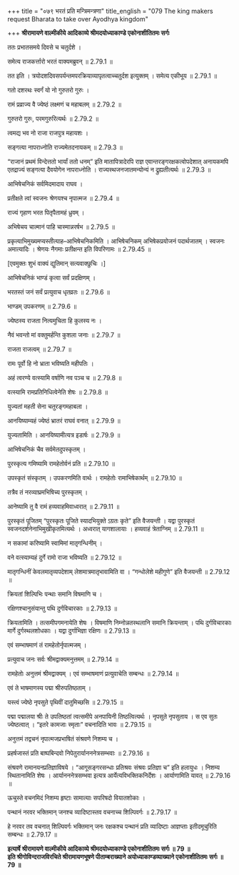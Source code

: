 +++
title = "०७९ भरतं प्रति मन्त्रिमन्त्रणा"
title_english = "079 The king makers request Bharata to take over Ayodhya kingdom"

+++
**श्रीरामायणे वाल्मीकीये आदिकाव्ये श्रीमदयोध्याकाण्डे एकोनाशीतितमः सर्गः**

ततः प्रभातसमये दिवसे च चतुर्दशे ।

समेत्य राजकर्त्तारो भरतं वाक्यमब्रुवन् ॥ 2.79.1 ॥

तत इति । त्रयोदशदिवसपर्यन्तमपरक्रियाव्यापृतत्वाच्चतुर्दश इत्युक्तम् । समेत्य एकीभूय ॥ 2.79.1 ॥

गतो दशरथः स्वर्गं यो नो गुरुतरो गुरुः ।

रामं प्रव्राज्य वै ज्येष्ठं लक्ष्मणं च महाबलम् ॥ 2.79.2 ॥

गुरुतरो गुरुः, परमगुरुरित्यर्थः ॥ 2.79.2 ॥

त्वमद्य भव नो राजा राजपुत्र महायशः ।

सङ्गत्या नापराध्नोति राज्यमेतदनायकम् ॥ 2.79.3 ॥

“राजानं प्रथमं विन्देत्ततो भार्यां ततो धनम्” इति मातापित्रादेरपि राज्ञ एवान्तरङ्गरक्षकत्वोपदेशात् अनायकमपि एतद्राज्यं सङ्गत्या दैवयोगेन नापराध्नोति । राज्यस्थजनजातमन्योन्यं न द्रुह्यतीत्यर्थः ॥ 2.79.3 ॥

आभिषेचनिकं सर्वमिदमादाय राघव ।

प्रतीक्षते त्वां स्वजनः श्रेणयश्च नृपात्मज ॥ 2.79.4 ॥

राज्यं गृहाण भरत पितृपैतामहं ध्रुवम् ।

अभिषेचय चात्मानं पाहि चास्मान्नरर्षभ ॥ 2.79.5 ॥

प्रकृत्याभिमुख्यमप्यस्तीत्याह–आभिषेचनिकमिति । आभिषेचनिकम् अभिषेकप्रयोजनं पदार्थजातम् । स्वजनः अमात्यादिः । श्रेणयः नैगमाः प्रतीक्षन्त इति विपरिणामः ॥ 2.79.45 ॥

\[एवमुक्तः शुभं वाक्यं द्युतिमान् सत्यवाक्छुचिः ।\]

आभिषेचनिकं भाण्डं कृत्वा सर्वं प्रदक्षिणम् ।

भरतस्तं जनं सर्वं प्रत्युवाच धृतव्रतः ॥ 2.79.6 ॥

भाण्डम् उपकरणम् ॥ 2.79.6 ॥

ज्येष्ठस्य राजता नित्यमुचिता हि कुलस्य नः ।

नैवं भवन्तो मां वक्तुमर्हन्ति कुशला जनाः ॥ 2.79.7 ॥

राजता राजत्वम् ॥ 2.79.7 ॥

रामः पूर्वो हि नो भ्राता भविष्यति महीपतिः ।

अहं त्वरण्ये वत्स्यामि वर्षाणि नव पञ्च च ॥ 2.79.8 ॥

वत्स्यामि रामप्रतिनिधित्वेनेति शेषः ॥ 2.79.8 ॥

युज्यतां महती सेना चतुरङ्गमहाबला ।

आनयिष्याम्यहं ज्येष्ठं भ्रातरं राघवं वनात् ॥ 2.79.9 ॥

युज्यतामिति । आनयिष्यामीत्यत्र इडार्षः ॥ 2.79.9 ॥

आभिषेचनिकं चैव सर्वमेतदुपस्कृतम् ।

पुरस्कृत्य गमिष्यामि रामहेतोर्वनं प्रति ॥ 2.79.10 ॥

उपस्कृतं संस्कृतम् । उपकरणमिति वार्थः । रामहेतोः रामाभिषेकार्थम् ॥ 2.79.10 ॥

तत्रैव तं नरव्याघ्रमभिषिच्य पुरस्कृतम् ।

आनेष्यामि तु वै रामं हव्यवाहमिवाध्वरात् ॥ 2.79.11 ॥

पुरस्कृतं पूजितम् “पुरस्कृतः पूजिते स्यादभियुक्ते ऽग्रतः कृते” इति वैजयन्ती । यद्वा पुरस्कृतं स्वजनदर्शनेनाभिमुखीकृतमित्यर्थः । अध्वरात् यागशालायाः । हव्यवाहं त्रेताग्निम् ॥ 2.79.11 ॥

न सकामां करिष्यामि स्वामिमां मातृगन्धिनीम् ।

वने वत्स्याम्यहं दुर्गे रामो राजा भविष्यति ॥ 2.79.12 ॥

मातृगन्धिनीं केवलमातृव्यपदेशाम् लेशमात्रमातृभावामिति वा । “गन्धोलेशे महीगुणे” इति वैजयन्ती ॥ 2.79.12 ॥

क्रियतां शिल्पिभिः पन्थाः समानि विषमाणि च ।

रक्षिणश्चानुसंयान्तु पथि दुर्गविचारकाः ॥ 2.79.13 ॥

क्रियतामिति । तत्समीपगमनायेति शेषः । विषमाणि निम्नोन्नतस्थलानि समानि क्रियन्ताम् । पथि दुर्गविचारकाः मार्गे दुर्गस्थलशोधकाः । यद्वा दुर्गाभिज्ञा रक्षिणः ॥ 2.79.13 ॥

एवं सम्भाषमाणं तं रामहेतोर्नृपात्मजम् ।

प्रत्युवाच जनः सर्वः श्रीमद्वाक्यमनुत्तमम् ॥ 2.79.14 ॥

रामहेतोः अनुत्तमं श्रीमद्वाक्यम् । एवं सम्भाषमाणं प्रत्युवाचेति सम्बन्धः ॥ 2.79.14 ॥

एवं ते भाषमाणस्य पद्मा श्रीरुपतिष्ठताम् ।

यस्त्वं ज्येष्ठे नृपसुते पृथिवीं दातुमिच्छसि ॥ 2.79.15 ॥

पद्मा पद्मालया श्रीः ते उपतिष्ठतां त्वत्समीपे अनपायिनी तिष्ठत्वित्यर्थः । नृपसुते नृपसुताय । स एव सुतः ज्येष्ठत्वात् । “इतरे कामजाः स्मृताः” वचनादिति भावः ॥ 2.79.15 ॥

अनुत्तमं तद्वचनं नृपात्मजप्रभाषितं संश्रवणे निशम्य च ।

प्रहर्षजास्तं प्रति बाष्पबिन्दवो निपेतुरार्यानननेत्रसम्भवाः ॥ 2.79.16 ॥

संश्रवणे रामानयनप्रतिज्ञाविषये । “आगूसङ्गरसन्धाः प्रतिश्रवः संश्रवः प्रतिज्ञा च” इति हलायुधः । निशम्य स्थितानामिति शेषः । आर्यानननेत्रसम्भवा इत्यत्र आर्येत्यविभक्तिकनिर्देशः । आर्याणामिति यावत् ॥ 2.79.16 ॥

ऊचुस्ते वचनमिदं निशम्य हृष्टाः सामात्याः सपरिषदो वियातशोकाः ।

पन्थानं नरवर भक्तिमान् जनश्च व्यादिष्टास्तव वचनाच्च शिल्पिवर्गः ॥ 2.79.17 ॥

हे नरवर तव वचनात् शिल्पिवर्गः भक्तिमान् जनः रक्षकश्च पन्थानं प्रति व्यादिष्टाः आज्ञप्ताः इतीदमूचुरिति सम्बन्धः ॥ 2.79.17 ॥

**इत्यार्षे श्रीरामायणे वाल्मीकीये आदिकाव्ये श्रीमदयोध्याकाण्डे एकोनाशीतितमः सर्गः ॥ 79 ॥  
इति श्रीगोविन्दराजविरचिते श्रीरामायणभूषणे पीताम्बराख्याने अयोध्याकाण्डव्याख्याने एकोनाशीतितमः सर्गः ॥ 79 ॥**
